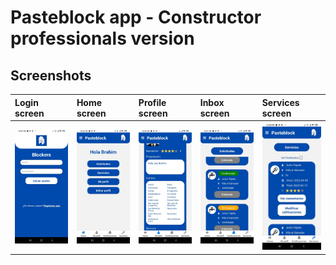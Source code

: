 # Pasteblock app - Constructor professionals version

## Screenshots

| Login screen | Home screen | Profile screen | Inbox screen | Services screen |
| :-------- | :------- | :------- | :------- | :------- |
| <img src="https://github.com/Tomohiko10615/pasteblock-app/raw/main/ba-login-screen.jpeg" width="180"> |  <img src="https://github.com/Tomohiko10615/pasteblock-app/raw/main/ba-home-screen.jpeg" width="180"> | <img src="https://github.com/Tomohiko10615/pasteblock-app/raw/main/ba-profile-screen.jpeg" width="180"> | <img src="https://github.com/Tomohiko10615/pasteblock-app/raw/main/ba-inbox-screen.jpeg" width="180"> | <img src="https://github.com/Tomohiko10615/pasteblock-app/raw/main/ba-services-screen.jpeg" width="180"> |
